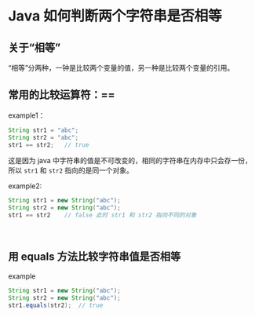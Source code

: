 # Java 如何判断两个字符串是否相等
## 关于“相等”
“相等”分两种，一钟是比较两个变量的值，另一种是比较两个变量的引用。

## 常用的比较运算符：==
example1：
```java 
String str1 = "abc";
String str2 = "abc";
str1 == str2;   // true
```
这是因为 java 中字符串的值是不可改变的，相同的字符串在内存中只会存一份，所以 `str1` 和 `str2` 指向的是同一个对象。

example2:
```java
String str1 = new String("abc");
String str2 = new String("abc");
str1 == str2    // false 此时 str1 和 str2 指向不同的对象
```

&emsp;

## 用 equals 方法比较字符串值是否相等
example
```java
String str1 = new String("abc");
String str2 = new String("abc");
str1.equals(str2);  // true
```